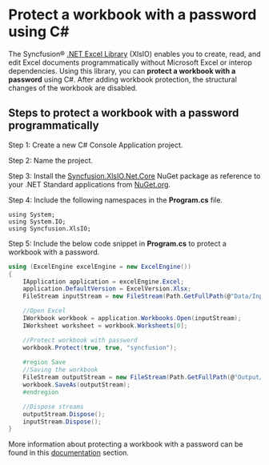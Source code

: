 # Protect a workbook with a password using C#

The Syncfusion&reg; [.NET Excel Library](https://www.syncfusion.com/document-processing/excel-framework/net/excel-library) (XlsIO) enables you to create, read, and edit Excel documents programmatically without Microsoft Excel or interop dependencies. Using this library, you can **protect a workbook with a password** using C#. After adding workbook protection, the structural changes of the workbook are disabled.

## Steps to protect a workbook with a password programmatically

Step 1: Create a new C# Console Application project.

Step 2: Name the project.

Step 3: Install the [Syncfusion.XlsIO.Net.Core](https://www.nuget.org/packages/Syncfusion.XlsIO.Net.Core) NuGet package as reference to your .NET Standard applications from [NuGet.org](https://www.nuget.org).

Step 4: Include the following namespaces in the **Program.cs** file.
```chsharp
using System;
using System.IO;
using Syncfusion.XlsIO;
```

Step 5: Include the below code snippet in **Program.cs** to protect a workbook with a password.
```csharp
using (ExcelEngine excelEngine = new ExcelEngine())
{
	IApplication application = excelEngine.Excel;
	application.DefaultVersion = ExcelVersion.Xlsx;
	FileStream inputStream = new FileStream(Path.GetFullPath(@"Data/InputWorkbook.xlsx"), FileMode.Open, FileAccess.ReadWrite);

	//Open Excel
	IWorkbook workbook = application.Workbooks.Open(inputStream);
	IWorksheet worksheet = workbook.Worksheets[0];

	//Protect workbook with password
	workbook.Protect(true, true, "syncfusion");
	
	#region Save
	//Saving the workbook
	FileStream outputStream = new FileStream(Path.GetFullPath(@"Output/ProtectedWorkbook.xlsx"), FileMode.Create, FileAccess.Write);
	workbook.SaveAs(outputStream);
	#endregion

	//Dispose streams
	outputStream.Dispose();
	inputStream.Dispose();
}
```

More information about protecting a workbook with a password can be found in this [documentation](https://help.syncfusion.com/document-processing/excel/excel-library/net/security#protect-workbook) section.